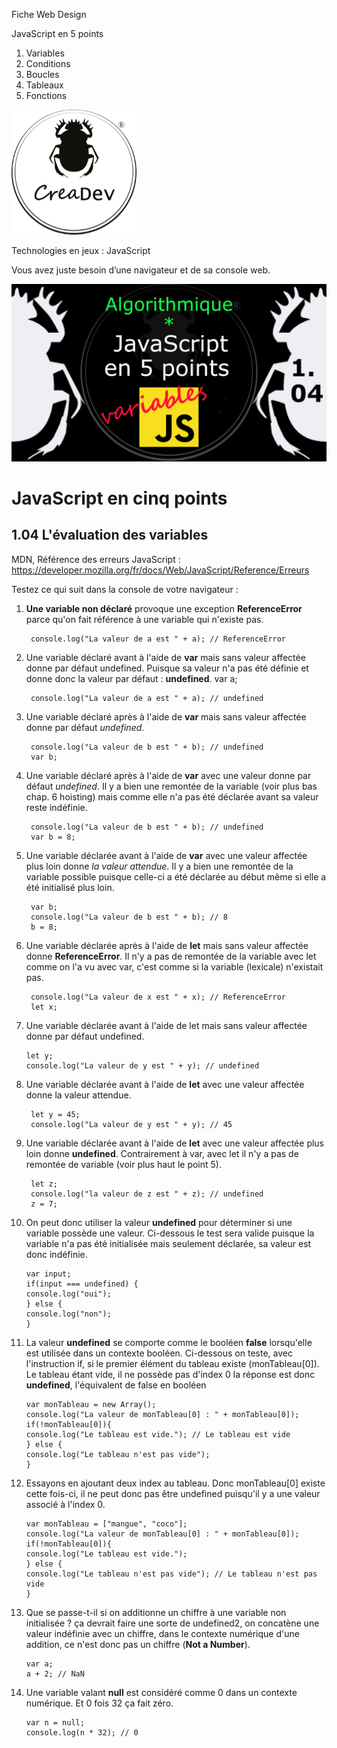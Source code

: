 Fiche Web Design

JavaScript en 5 points
1.  Variables
2.  Conditions
3.  Boucles
4.  Tableaux
5.  Fonctions

[![CreaDev](../images/logo-creadev-210207-R-200.png)](http://www.creadev.ninja/)

Technologies en jeux : JavaScript

Vous avez juste besoin d’une navigateur et de sa console web.

[![Le modulo en JavaScript](../images/JS-en-5-pts-01-04-evaluation-de-var.png)](https://www.youtube.com/watch?v=syzGsrZ7BxY)

# JavaScript en cinq points
## 1.04 L'évaluation des variables

MDN, Référence des erreurs JavaScript : https://developer.mozilla.org/fr/docs/Web/JavaScript/Reference/Erreurs

Testez ce qui suit dans la console de votre navigateur :

1. **Une variable non déclaré** provoque une exception **ReferenceError** parce qu'on fait référence à une variable 
qui n'existe pas.

        console.log("La valeur de a est " + a); // ReferenceError

2. Une variable déclaré avant à l'aide de **var** mais sans valeur affectée donne par défaut undefined. Puisque sa valeur n'a pas été définie et donne donc la valeur par défaut : **undefined**.
 var a;

        console.log("La valeur de a est " + a); // undefined

3. Une variable déclaré après à l'aide de **var** mais sans valeur affectée donne par défaut *undefined*.

        console.log("La valeur de b est " + b); // undefined
        var b;

4. Une variable déclaré après à l'aide de **var** avec une valeur donne par défaut *undefined*. Il y a bien une remontée de la variable (voir plus bas chap. 6 hoisting) mais comme elle n'a pas été déclarée avant sa valeur 
reste indéfinie.
        
        console.log("La valeur de b est " + b); // undefined
        var b = 8;

5. Une variable déclarée avant à l'aide de **var** avec une valeur affectée plus loin donne *la valeur attendue*. Il y a bien une remontée de la variable possible puisque celle-ci a été déclarée au début même si elle a été initialisé 
plus loin.

        var b;
        console.log("La valeur de b est " + b); // 8
        b = 8;


6. Une variable déclarée après à l'aide de **let** mais sans valeur affectée donne **ReferenceError**. Il n'y a pas de remontée de la variable avec let comme on l'a vu avec var, c'est comme si la variable (lexicale) n'existait pas.

        console.log("La valeur de x est " + x); // ReferenceError
        let x;

7. Une variable déclarée avant à l'aide de let mais sans valeur affectée donne par défaut undefined.

       let y;
       console.log("La valeur de y est " + y); // undefined

8. Une variable déclarée avant à l'aide de **let** avec une valeur affectée donne la valeur attendue.

        let y = 45;
        console.log("La valeur de y est " + y); // 45

9. Une variable déclarée avant à l'aide de **let** avec une valeur affectée plus loin donne **undefined**. Contrairement
à var, avec let il n'y a pas de remontée de variable (voir plus haut le point 5).

        let z; 
        console.log("la valeur de z est " + z); // undefined
        z = 7;

10. On peut donc utiliser la valeur **undefined** pour déterminer si une variable possède une valeur. Ci-dessous le 
test sera valide puisque la variable n'a pas été initialisée mais seulement déclarée, sa valeur est donc indéfinie.

        var input;
        if(input === undefined) {
        console.log("oui");
        } else {
        console.log("non");
        }

11. La valeur **undefined** se comporte comme le booléen **false** lorsqu'elle est utilisée dans un contexte booléen. 
Ci-dessous on teste, avec l'instruction if, si le premier élément du tableau existe (monTableau[0]). Le tableau 
étant vide, il ne possède pas d'index 0 la réponse est donc **undefined**, l'équivalent de false en booléen

        var monTableau = new Array();
        console.log("La valeur de monTableau[0] : " + monTableau[0]);
        if(!monTableau[0]){
        console.log("Le tableau est vide."); // Le tableau est vide
        } else {
        console.log("Le tableau n'est pas vide");
        }


12. Essayons en ajoutant deux index au tableau. Donc monTableau[0] existe cette fois-ci, il ne peut donc pas 
être undefined puisqu'il y a une valeur associé à l'index 0.

        var monTableau = ["mangue", "coco"];
        console.log("La valeur de monTableau[0] : " + monTableau[0]);
        if(!monTableau[0]){
        console.log("Le tableau est vide.");
        } else {
        console.log("Le tableau n'est pas vide"); // Le tableau n'est pas vide
        }

13. Que se passe-t-il si on additionne un chiffre à une variable non initialisée ? ça devrait faire une sorte de 
undefined2, on concatène une valeur indéfinie avec un chiffre, dans le contexte numérique d'une addition, ce 
n'est donc pas un chiffre (**Not a Number**).

        var a;
        a + 2; // NaN

14. Une variable valant **null** est considéré comme 0 dans un contexte numérique. Et 0 fois 32 ça fait zéro.

        var n = null;
        console.log(n * 32); // 0

